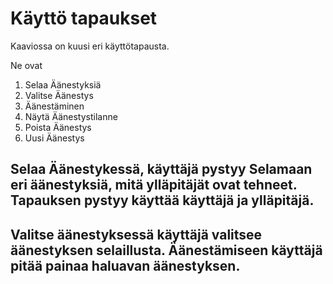 # Käyttö tapaukset

Kaaviossa on kuusi eri käyttötapausta.

Ne ovat

1. Selaa Äänestyksiä
2. Valitse Äänestys
3. Äänestäminen
4. Näytä Äänestystilanne
5. Poista Äänestys
6. Uusi Äänestys


Selaa Äänestykessä, käyttäjä pystyy Selamaan eri äänestyksiä, mitä ylläpitäjät ovat tehneet. Tapauksen pystyy käyttää käyttäjä ja ylläpitäjä. 
-----------------
Valitse äänestyksessä käyttäjä valitsee äänestyksen selaillusta. Äänestämiseen käyttäjä pitää painaa haluavan äänestyksen.
-----------------
